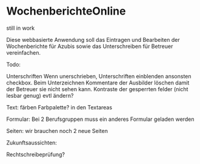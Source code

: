 WochenberichteOnline
====================

still in work

Diese webbasierte Anwendung soll das Eintragen und Bearbeiten der Wochenberichte für Azubis sowie das Unterschreiben
für Betreuer vereinfachen.


Todo:

Unterschriften
Wenn unerschrieben, Unterschriften einblenden ansonsten checkbox.
Beim Unterzeichnen Kommentare der Ausbilder löschen damit der Betreuer sie nicht sehen kann.
Kontraste der gesperrten felder (nicht lesbar genug) evtl ändern?


Text:
färben Farbpalette? in den Textareas


Formular:
Bei 2 Berufsgruppen muss ein anderes Formular geladen werden


Seiten:
wir brauchen noch 2 neue Seiten


Zukunftsaussichten:

Rechtschreibeprüfung?





